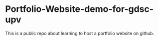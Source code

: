 # Portfolio-Website-demo-for-gdsc-upv
This is a public repo about learning to host a portfolio website on github.

